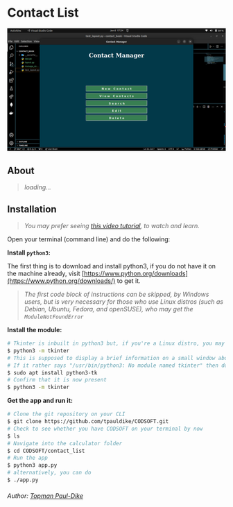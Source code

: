 # Contact List
![contact_list_with_python_tkinter](https://github.com/tpauldike/rough_work/blob/main/screenshots/contact_list.png)

## About
> *loading...*

## Installation
> *You may prefer seeing [this video tutorial](https://youtu.be/_HAj5oL9GPA?si=oECWArJe0WmvKXBN), to watch and learn.*

Open your terminal (command line) and do the following:

**Install `python3`:**

The first thing is to download and install python3, if you do not have it on the machine already, visit [https://www.python.org/downloads](https://www.python.org/downloads/) to get it.

> *The first code block of instructions can be skipped, by Windows users, but is very necessary for those who use Linux distros (such as Debian, Ubuntu, Fedora, and openSUSE), who may get the `ModuleNotFoundError`*

**Install the module:**

```bash
# Tkinter is inbuilt in python3 but, if you're a Linux distro, you may need to do this:
$ python3 -m tkinter
# This is supposed to display a brief information on a small window about tkinter
# If it rather says "/usr/bin/python3: No module named tkinter" then do this
$ sudo apt install python3-tk
# Confirm that it is now present
$ python3 -m tkinter
```

**Get the app and run it:**

```bash
# Clone the git repository on your CLI
$ git clone https://github.com/tpauldike/CODSOFT.git
# Check to see whether you have CODSOFT on your terminal by now
$ ls
# Navigate into the calculator folder
$ cd CODSOFT/contact_list
# Run the app
$ python3 app.py
# alternatively, you can do
$ ./app.py
```

###### Author: [Topman Paul-Dike](https://github.com/tpauldike)